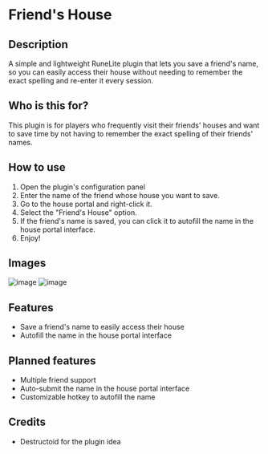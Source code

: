 # Friend's House
## Description
A simple and lightweight RuneLite plugin that lets you save a friend's name, so you can easily access their house without needing to remember the exact spelling and re-enter it every session.

## Who is this for?
This plugin is for players who frequently visit their friends' houses and want to save time by not having to remember the exact spelling of their friends' names.

## How to use
1. Open the plugin's configuration panel
2. Enter the name of the friend whose house you want to save.
3. Go to the house portal and right-click it.
4. Select the "Friend's House" option.
5. If the friend's name is saved, you can click it to autofill the name in the house portal interface.
6. Enjoy!

## Images
![image](https://github.com/user-attachments/assets/1a566bfe-1130-4153-b12f-a51409e9f0bf)
![image](https://github.com/user-attachments/assets/c98292a6-cb47-46d4-ad54-f6e49ef507a9)


## Features
- Save a friend's name to easily access their house
- Autofill the name in the house portal interface

## Planned features
- Multiple friend support
- Auto-submit the name in the house portal interface
- Customizable hotkey to autofill the name

## Credits
- Destructoid for the plugin idea
